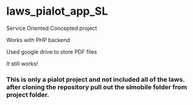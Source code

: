 # laws_pialot_app_SL

Service Oriented Concepted project

Works with PHP backend 

Used google drive to store PDF files 

It still works!


### This is only a pialot project and not included all of the laws. after cloning the repository pull out the slmobile folder from project folder.
